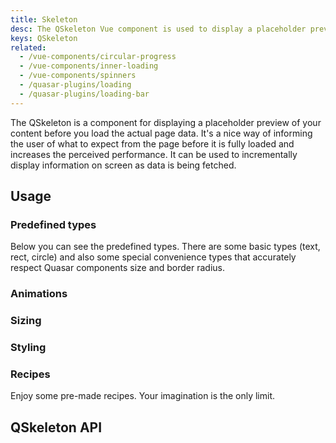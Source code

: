 ```yaml
---
title: Skeleton
desc: The QSkeleton Vue component is used to display a placeholder preview of your content before you load the actual page data.
keys: QSkeleton
related:
  - /vue-components/circular-progress
  - /vue-components/inner-loading
  - /vue-components/spinners
  - /quasar-plugins/loading
  - /quasar-plugins/loading-bar
---
```


The QSkeleton is a component for displaying a placeholder preview of your content before you load the actual page data. It's a nice way of informing the user of what to expect from the page before it is fully loaded and increases the perceived performance. It can be used to incrementally display information on screen as data is being fetched.

## Usage

<doc-example title="On a QCard" file="QSkeleton/Card" />

### Predefined types

Below you can see the predefined types. There are some basic types (text, rect, circle) and also some special convenience types that accurately respect Quasar components size and border radius.

<doc-example title="QSkeleton types" file="QSkeleton/Types" />

### Animations

<doc-example title="Animations" file="QSkeleton/Animations" />

### Sizing

<doc-example title="Sizing" file="QSkeleton/Sizing" />

### Styling

<doc-example title="Bordered" file="QSkeleton/StylingBordered" />

<doc-example title="Square borders" file="QSkeleton/StylingSquare" />

<doc-example title="Custom color" file="QSkeleton/StylingColor" />

<doc-example title="Custom border" file="QSkeleton/StylingCustomBorder" />

### Recipes

Enjoy some pre-made recipes. Your imagination is the only limit.

<doc-example title="Youtube" file="QSkeleton/RecipeYoutube" />

<doc-example title="Facebook" file="QSkeleton/RecipeFacebook" />

<doc-example title="Twitter" file="QSkeleton/RecipeTwitter" />

<doc-example title="Twitch" file="QSkeleton/RecipeTwitch" />

<doc-example title="Table" file="QSkeleton/RecipeTable" />

<doc-example title="List" file="QSkeleton/RecipeList" />

## QSkeleton API
<doc-api file="QSkeleton" />
